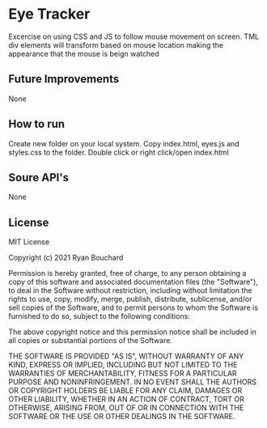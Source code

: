 <h1>Eye Tracker</h1>
Excercise on using CSS and JS to follow mouse movement on screen. TML div elements will transform based on mouse location making the appearance that the mouse is beign watched
<h2>Future Improvements</h2>
None
<h2>How to run</h2>
Create new folder on your local system. Copy index.html, eyes.js and styles.css to the folder. Double click or right click/open index.html
<h2>Soure API's</h2>
None
<h2>License</h2>
MIT License

Copyright (c) 2021 Ryan Bouchard

Permission is hereby granted, free of charge, to any person obtaining a copy
of this software and associated documentation files (the "Software"), to deal
in the Software without restriction, including without limitation the rights
to use, copy, modify, merge, publish, distribute, sublicense, and/or sell
copies of the Software, and to permit persons to whom the Software is
furnished to do so, subject to the following conditions:

The above copyright notice and this permission notice shall be included in all
copies or substantial portions of the Software.

THE SOFTWARE IS PROVIDED "AS IS", WITHOUT WARRANTY OF ANY KIND, EXPRESS OR
IMPLIED, INCLUDING BUT NOT LIMITED TO THE WARRANTIES OF MERCHANTABILITY,
FITNESS FOR A PARTICULAR PURPOSE AND NONINFRINGEMENT. IN NO EVENT SHALL THE
AUTHORS OR COPYRIGHT HOLDERS BE LIABLE FOR ANY CLAIM, DAMAGES OR OTHER
LIABILITY, WHETHER IN AN ACTION OF CONTRACT, TORT OR OTHERWISE, ARISING FROM,
OUT OF OR IN CONNECTION WITH THE SOFTWARE OR THE USE OR OTHER DEALINGS IN THE
SOFTWARE.
